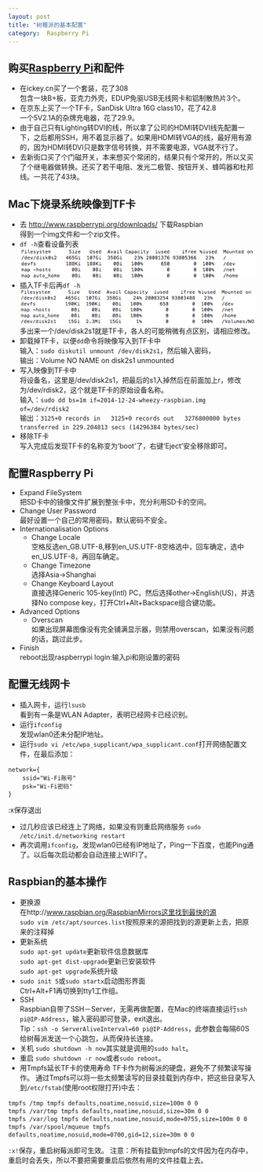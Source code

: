 ```yaml
---
layout: post
title: "树莓派的基本配置"
category:  Raspberry Pi
---
```


## 购买[Raspberry Pi](http://www.raspberrypi.org/)和配件
- 在ickey.cn买了一个套装，花了308  
包含一块B+板，亚克力外壳，EDUP免驱USB无线网卡和铝制散热片3个。
- 在京东上买了一个TF卡，SanDisk Ultra 16G class10，花了42.8  
一个5V2.1A的杂牌充电器，花了29.9。
- 由于自己只有Lighting转DVI的线，所以拿了公司的HDMI转DVI线先配置一下，之后都用SSH，用不着显示器了。如果用HDMI转VGA的线，最好用有源的，因为HDMI转DVI只是数字信号转换，并不需要电源，VGA就不行了。
- 去新街口买了个门磁开关，本来想买个常闭的，结果只有个常开的，所以又买了个继电器做转换。还买了若干电阻、发光二极管、按钮开关、蜂鸣器和杜邦线。一共花了43块。

## Mac下烧录系统映像到TF卡
- 去 http://www.raspberrypi.org/downloads/ 下载Raspbian  
得到一个img文件和一个zip文件。
- `df -h`查看设备列表
![1](/images/raspberry-pi-setting/1.png)
- 插入TF卡后再`df -h`
![2](/images/raspberry-pi-setting/2.png)
多出来一个/dev/disk2s1就是TF卡，各人的可能稍微有点区别，请相应修改。
- 卸载掉TF卡，以便`dd`命令将映像写入到TF卡中  
输入：`sudo diskutil unmount /dev/disk2s1`，然后输入密码，  
输出：Volume NO NAME on disk2s1 unmounted
- 写入映像到TF卡中  
将设备名，这里是/dev/disk2s1，把最后的s1入掉然后在前面加上r，修改为/dev/rdisk2，这个就是TF卡的原始设备名称。  
输入：`sudo dd bs=1m if=2014-12-24-wheezy-raspbian.img of=/dev/rdisk2`  
输出：`3125+0 records in  
3125+0 records out  
3276800000 bytes transferred in 229.204813 secs (14296384 bytes/sec)`
- 移除TF卡  
写入完成后发现TF卡的名称变为‘boot’了，右键‘Eject’安全移除即可。

## 配置Raspberry Pi
- Expand FileSystem  
把SD卡中的镜像文件扩展到整张卡中，充分利用SD卡的空间。
- Change User Password  
最好设置一个自己的常用密码，默认密码不安全。
- Internationalisation Options  
  - Change Locale  
空格反选en_GB.UTF-8,移到en_US.UTF-8空格选中，回车确定，选中en_US.UTF-8，再回车确定。
  - Change Timezone  
选择Asia->Shanghai
  - Change Keyboard Layout  
直接选择Generic 105-key(Intl) PC，然后选择other->English(US)，并选择No compose key，打开Ctrl+Alt+Backspace组合键功能。
- Advanced Options  
  - Overscan  
如果出现屏幕图像没有完全铺满显示器，则禁用overscan，如果没有问题的话，跳过此步。
- Finish  
reboot出现raspberrypi login:输入pi和刚设置的密码

## 配置无线网卡
- 插入网卡，运行`lsusb`  
看到有一条是WLAN Adapter，表明已经网卡已经识别。
- 运行`ifconfig`  
发现wlan0还未分配IP地址。
- 运行`sudo vi /etc/wpa_supplicant/wpa_supplicant.conf`打开网络配置文件，在最后添加：

```
network={
    ssid="Wi-Fi账号"
    psk="Wi-Fi密码"
}
```
:x保存退出    
- 过几秒应该已经连上了网络，如果没有则重启网络服务
`sudo /etc/init.d/networking restart`
- 再次调用`ifconfig`，发现wlan0已经有IP地址了，Ping一下百度，也能Ping通了。以后每次启动都会自动连接上WIFI了。

## Raspbian的基本操作
- 更换源    
在http://www.raspbian.org/RaspbianMirrors这里找到最快的源    
`sudo vim /etc/apt/sources.list`按照原来的源把找到的源更新上去，把原来的注释掉    
- 更新系统  
`sudo apt-get update`更新软件信息数据库  
`sudo apt-get dist-upgrade`更新已安装软件  
`sudo apt-get upgrade`系统升级  
- `sudo init 5`或`sudo startx`启动图形界面  
Ctrl+Alt+F1再切换到tty1工作组。
- SSH  
Raspbian自带了SSH－Server，无需再做配置，在Mac的终端直接运行`ssh pi@IP-Address`，输入密码即可登录，exit退出。  
Tip：`ssh -o ServerAliveInterval=60 pi@IP-Address`，此参数会每隔60S给树莓派发送一个心跳包，从而保持长连接。
- 关机
`sudo shutdown -h now`其实就是调用的`sudo halt`。
- 重启
`sudo shutdown -r now`或者`sudo reboot`。
- 用Tmpfs延长TF卡的使用寿命
TF卡作为树莓派的硬盘，避免不了频繁读写操作。
通过Tmpfs可以将一些太频繁读写的目录挂载到内存中，把这些目录写入到`/etc/fstab`(使用root权限打开)中去：

```
tmpfs /tmp tmpfs defaults,noatime,nosuid,size=100m 0 0
tmpfs /var/tmp tmpfs defaults,noatime,nosuid,size=30m 0 0
tmpfs /var/log tmpfs defaults,noatime,nosuid,mode=0755,size=100m 0 0
tmpfs /var/spool/mqueue tmpfs defaults,noatime,nosuid,mode=0700,gid=12,size=30m 0 0
```
`:x!`保存，重启树莓派即可生效。
注意：所有挂载到tmpfs的文件因为在内存中，重启时会丢失，所以不要把需要重启后依然有用的文件挂载上去。
